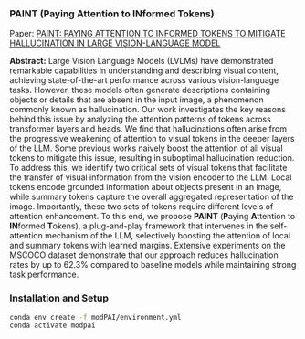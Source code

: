###  **PAINT** (**P**aying **A**ttention to **IN**formed **T**okens)

Paper: [PAINT: PAYING ATTENTION TO INFORMED TOKENS TO MITIGATE HALLUCINATION IN LARGE VISION-LANGUAGE MODEL](https://arxiv.org/abs/2501.12206)

**Abstract:** Large Vision Language Models (LVLMs) have demonstrated remarkable capabilities in understanding and describing visual content, achieving state-of-the-art performance across various vision-language tasks. However, these models often generate descriptions containing objects or details that are absent in the input image, a phenomenon commonly known as hallucination. Our work investigates the key reasons behind this issue by analyzing the attention patterns of tokens across transformer layers and heads. We find that hallucinations often arise from the progressive weakening of attention to visual tokens in the deeper layers of the LLM. Some previous works naively boost the attention of all visual tokens to mitigate this issue, resulting in suboptimal hallucination reduction. To address this, we identify two critical sets of visual tokens that facilitate the transfer of visual information from the vision encoder to the LLM. Local tokens encode grounded information about objects present in an image, while summary tokens capture the overall aggregated representation of the image. Importantly, these two sets of tokens require different levels of attention enhancement. To this end, we propose **PAINT** (**P**aying **A**ttention to **IN**formed **T**okens), a plug-and-play framework that intervenes in the self-attention mechanism of the LLM, selectively boosting the attention of local and summary tokens with learned margins. Extensive experiments on the MSCOCO dataset demonstrate that our approach reduces hallucination rates by up to 62.3\% compared to baseline models while maintaining strong task performance. 

### Installation and Setup

```bash
conda env create -f modPAI/environment.yml
conda activate modpai
```
